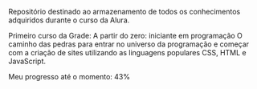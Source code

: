 Repositório destinado ao armazenamento de todos os conhecimentos adquiridos durante o curso da Alura.

Primeiro curso da Grade:
A partir do zero: iniciante em programação
O caminho das pedras para entrar no universo da programação e começar com a criação de sites utilizando as linguagens populares CSS, HTML e JavaScript.

Meu progresso até o momento: 43%
